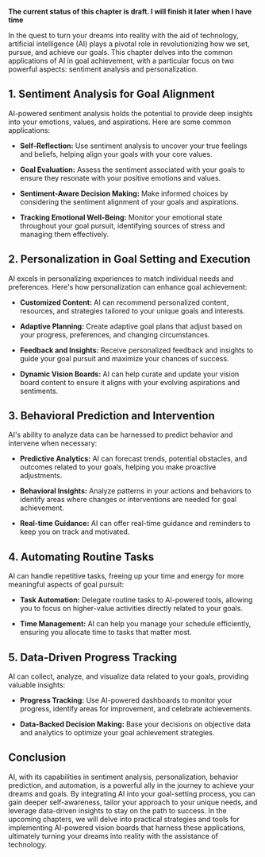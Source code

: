 **The current status of this chapter is draft. I will finish it later when I have time**

In the quest to turn your dreams into reality with the aid of technology, artificial intelligence (AI) plays a pivotal role in revolutionizing how we set, pursue, and achieve our goals. This chapter delves into the common applications of AI in goal achievement, with a particular focus on two powerful aspects: sentiment analysis and personalization.

**1. Sentiment Analysis for Goal Alignment**
--------------------------------------------

AI-powered sentiment analysis holds the potential to provide deep insights into your emotions, values, and aspirations. Here are some common applications:

* **Self-Reflection:** Use sentiment analysis to uncover your true feelings and beliefs, helping align your goals with your core values.

* **Goal Evaluation:** Assess the sentiment associated with your goals to ensure they resonate with your positive emotions and values.

* **Sentiment-Aware Decision Making:** Make informed choices by considering the sentiment alignment of your goals and aspirations.

* **Tracking Emotional Well-Being:** Monitor your emotional state throughout your goal pursuit, identifying sources of stress and managing them effectively.

**2. Personalization in Goal Setting and Execution**
----------------------------------------------------

AI excels in personalizing experiences to match individual needs and preferences. Here's how personalization can enhance goal achievement:

* **Customized Content:** AI can recommend personalized content, resources, and strategies tailored to your unique goals and interests.

* **Adaptive Planning:** Create adaptive goal plans that adjust based on your progress, preferences, and changing circumstances.

* **Feedback and Insights:** Receive personalized feedback and insights to guide your goal pursuit and maximize your chances of success.

* **Dynamic Vision Boards:** AI can help curate and update your vision board content to ensure it aligns with your evolving aspirations and sentiments.

**3. Behavioral Prediction and Intervention**
---------------------------------------------

AI's ability to analyze data can be harnessed to predict behavior and intervene when necessary:

* **Predictive Analytics:** AI can forecast trends, potential obstacles, and outcomes related to your goals, helping you make proactive adjustments.

* **Behavioral Insights:** Analyze patterns in your actions and behaviors to identify areas where changes or interventions are needed for goal achievement.

* **Real-time Guidance:** AI can offer real-time guidance and reminders to keep you on track and motivated.

**4. Automating Routine Tasks**
-------------------------------

AI can handle repetitive tasks, freeing up your time and energy for more meaningful aspects of goal pursuit:

* **Task Automation:** Delegate routine tasks to AI-powered tools, allowing you to focus on higher-value activities directly related to your goals.

* **Time Management:** AI can help you manage your schedule efficiently, ensuring you allocate time to tasks that matter most.

**5. Data-Driven Progress Tracking**
------------------------------------

AI can collect, analyze, and visualize data related to your goals, providing valuable insights:

* **Progress Tracking:** Use AI-powered dashboards to monitor your progress, identify areas for improvement, and celebrate achievements.

* **Data-Backed Decision Making:** Base your decisions on objective data and analytics to optimize your goal achievement strategies.

**Conclusion**
--------------

AI, with its capabilities in sentiment analysis, personalization, behavior prediction, and automation, is a powerful ally in the journey to achieve your dreams and goals. By integrating AI into your goal-setting process, you can gain deeper self-awareness, tailor your approach to your unique needs, and leverage data-driven insights to stay on the path to success. In the upcoming chapters, we will delve into practical strategies and tools for implementing AI-powered vision boards that harness these applications, ultimately turning your dreams into reality with the assistance of technology.
